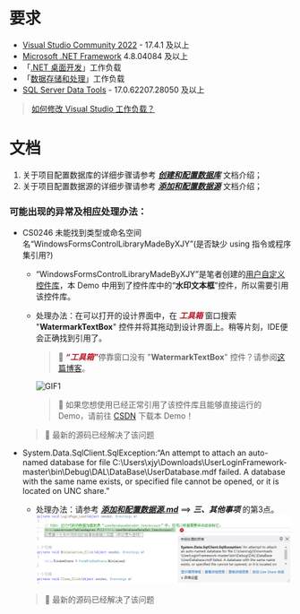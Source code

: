 # 要求

* [Visual Studio Community 2022](https://visualstudio.microsoft.com/zh-hans/) - 17.4.1 及以上
* [Microsoft .NET Framework](https://learn.microsoft.com/zh-cn/dotnet/framework/get-started/overview) 4.8.04084 及以上
* 「[.NET 桌面开发](https://learn.microsoft.com/zh-cn/visualstudio/ide/create-csharp-winform-visual-studio?view=vs-2022)」工作负载
* 「[数据存储和处理](https://learn.microsoft.com/zh-cn/visualstudio/install/workload-component-id-vs-community?view=vs-2022&preserve-view=true#data-storage-and-processing)」工作负载
* [SQL Server Data Tools](https://learn.microsoft.com/zh-cn/sql/ssdt/download-sql-server-data-tools-ssdt?view=sql-server-ver16) - 17.0.62207.28050 及以上

> [如何修改 Visual Studio 工作负载？](https://learn.microsoft.com/zh-cn/visualstudio/install/modify-visual-studio?view=vs-2022)

# 文档

1. 关于项目配置数据库的详细步骤请参考 ***[创建和配置数据库](./image/%E5%88%9B%E5%BB%BA%E5%92%8C%E9%85%8D%E7%BD%AE%E6%95%B0%E6%8D%AE%E5%BA%93.md)*** 文档介绍；
2. 关于项目配置数据源的详细步骤请参考 ***[添加和配置数据源](./image/%E6%B7%BB%E5%8A%A0%E5%92%8C%E9%85%8D%E7%BD%AE%E6%95%B0%E6%8D%AE%E6%BA%90.md)*** 文档介绍；
   
### 可能出现的异常及相应处理办法：
* CS0246	未能找到类型或命名空间名“WindowsFormsControlLibraryMadeByXJY”(是否缺少 using 指令或程序集引用?)

  * “WindowsFormsControlLibraryMadeByXJY”是笔者创建的[用户自定义控件库](https://blog.csdn.net/YMGogre/article/details/126508042)，本 Demo 中用到了控件库中的“**水印文本框**”控件，所以需要引用该控件库。
  
  * 处理办法：在可以打开的设计界面中，在 <font color="#B31623">***工具箱***</font> 窗口搜索 "**WatermarkTextBox**" 控件并将其拖动到设计界面上。稍等片刻，IDE便会正确找到引用了。

    > 💬 <font color="#B31623">***“工具箱”***</font>停靠窗口没有 "**WatermarkTextBox**" 控件？请参阅[这篇博客](https://blog.csdn.net/YMGogre/article/details/128092649)。

    ![GIF1](./image/%E6%9C%AA%E6%89%BE%E5%88%B0%E5%BC%95%E7%94%A8%E8%A7%A3%E5%86%B3%E5%8A%9E%E6%B3%95.gif)

    > 🔔 如果您想使用已经正常引用了该控件库且能够直接运行的 Demo，请前往 [CSDN](https://download.csdn.net/download/YMGogre/87202891) 下载本 Demo！
    
  > 📌 最新的源码已经解决了该问题

* System.Data.SqlClient.SqlException:“An attempt to attach an auto-named database for file C:\Users\xjy\Downloads\UserLoginFramework-master\bin\Debug\DAL\DataBase\UserDatabase.mdf failed. A database with the same name exists, or specified file cannot be opened, or it is located on UNC share.”

    * 处理办法：请参考 ***[添加和配置数据源.md](./image/%E6%B7%BB%E5%8A%A0%E5%92%8C%E9%85%8D%E7%BD%AE%E6%95%B0%E6%8D%AE%E6%BA%90.md)*** ==> ***三、其他事项*** 的第3点。
    ![图1](./image/%E6%95%B0%E6%8D%AE%E5%BA%93%E8%BF%9E%E6%8E%A5%E5%BC%82%E5%B8%B8.png)

    > 📌 最新的源码已经解决了该问题